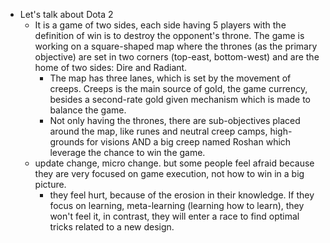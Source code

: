 - Let's talk about Dota 2
	- It is a game of two sides, each side having 5 players with the definition of win is to destroy the opponent's throne. The game is working on a square-shaped map where the thrones (as the primary objective) are set in two corners (top-east, bottom-west) and are the home of two sides: Dire and Radiant.
		- The map has three lanes, which is set by the movement of creeps. Creeps is the main source of gold, the game currency, besides a second-rate gold given mechanism which is made to balance the game.
		- Not only having the thrones, there are sub-objectives placed around the map, like runes and neutral creep camps, high-grounds for visions AND a big creep named Roshan which leverage the chance to win the game.
	- update change, micro change. but some people feel afraid because they are very focused on game execution, not how to win in a big picture.
		- they feel hurt, because of the erosion in their knowledge. If they focus on learning, meta-learning (learning how to learn), they won't feel it, in contrast, they will enter a race to find optimal tricks related to a new design.